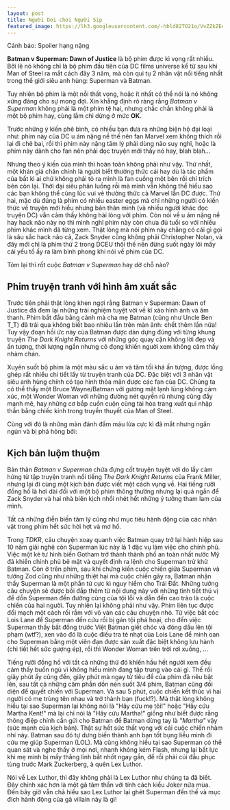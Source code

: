 ```yaml
---
layout: post
title: Người Dơi chơi Người Sịp
featured_image: https://lh3.googleusercontent.com/-hbld82TO21o/VvZZkZEeJaI/AAAAAAAAAiE/z9dUSJ3vMfUU1nNfFh7sk6r4AkeXYpCJACCo/s0/43313-batman-v-superman-dawn-of-justice-red-logo-2560x1440-movie-wallpaper.jpg
---
```


<p class="alert alert-danger">Cảnh báo: Spoiler hạng nặng</p>

**Batman v Superman: Dawn of Justice** là bộ phim được kì vọng rất nhiều. Bởi lẽ nó không chỉ là bộ phim đầu tiên của DC films universe kể từ sau khi Man of Steel ra mắt cách đây 3 năm, mà còn qui tụ 2 nhân vật nổi tiếng nhất trong thế giới siêu anh hùng: Superman và Batman.

Tuy nhiên bộ phim là một nỗi thất vọng, hoặc ít nhất có thể nói là nó không xứng đáng cho sự mong đợi. Xin khẳng định rõ ràng rằng *Batman v Superman* không phải là một phim tệ hại, nhưng chắc chắn không phải là một bộ phim hay, cùng lắm chỉ dừng ở mức **OK**.

Trước những ý kiến phê bình, có nhiều bạn đưa ra những biện hộ đại loại như: phim này của DC u ám nặng nề thế nên fan Marvel xem không thích rồi lại đi chê bai, rồi thì phim này nặng tâm lý phải dùng não suy nghĩ, hoặc là phim này dành cho fan nên phải đọc truyện mới thấy nó hay, blah blah... 

Nhưng theo ý kiến của mình thì hoàn toàn không phải như vậy. Thứ nhất, một khán giả chân chính là người biết thưởng thức cái hay dù là tác phẩm của bất kì ai chứ không phải tỏ ra mình là fan cuồng một bên rồi chỉ trích bên còn lại. Thời đại siêu phân luồng rồi mà mình vẫn không thể hiểu sao các bạn không thể cùng lúc vui vẻ thưởng thức cả Marvel lẫn DC được. Thứ hai, mặc dù đúng là phim có nhiều easter eggs mà chỉ những người có kiến thức về truyện mới hiểu nhưng bản thân mình (và nhiều người khác đọc truyện DC) vẫn cảm thấy không hài lòng với phim. Còn nói về u ám nặng nề hay hack não này nọ thì mình nghĩ phim này còn chưa đủ tuổi so với nhiều phim khác mình đã từng xem. Thật lòng mà nói phim này chẳng có cái gì gọi là sâu sắc hack não cả, Zack Snyder cũng không phải Christopher Nolan, và đây mới chỉ là phim thứ 2 trong DCEU thôi thế nên đừng suốt ngày lôi mấy cái yếu tố ấy ra làm bình phong khi nói về phim của DC.

Tóm lại thì rốt cuộc *Batman v Superman* hay dở chỗ nào?

## Phim truyện tranh với hình âm xuất sắc
Trước tiên phải thật lòng khen ngợi rằng Batman v Superman: Dawn of Justice đã đem lại những trải nghiệm tuyệt vời về kĩ xảo hình ảnh và âm thanh. Phim bắt đầu bằng cảnh mà cha mẹ Batman (cũng như Uncle Ben T_T) đã trải qua không biết bao nhiêu lần trên màn ảnh: chết thêm lần nữa! Tuy vậy đoạn hồi ức này của Batman được dàn dựng đúng với từng khung truyện *The Dark Knight Returns* với những góc quay cận không lời đẹp và ấn tượng, thời lượng ngắn nhưng cô đọng khiến người xem không cảm thấy nhàm chán.

Xuyên suốt bộ phim là một màu sắc u ám và tăm tối khá ấn tượng, được lồng ghép rất nhiều chi tiết lấy từ truyện tranh của DC. Đặc biệt với 3 nhân vật siêu anh hùng chính có tạo hình thỏa mãn được các fan của DC. Chúng ta có thể thấy một Bruce Wayne/Batman với gương mặt lạnh lùng không cảm xúc, một Wonder Woman với những đường nét quyến rũ nhưng cũng đầy mạnh mẽ, hay những cơ bắp cuồn cuộn cùng tài hóa trang xuất quỉ nhập thần bằng chiếc kính trong truyền thuyết của Man of Steel. 

Cùng với đó là những màn đánh đấm máu lửa cực kì đã mắt nhưng ngắn ngủn và bị phá hỏng bởi:

## Kịch bản luộm thuộm
Bản thân *Batman v Superman* chứa đựng cốt truyện tuyệt vời do lấy cảm hứng từ tập truyện tranh nổi tiếng *The Dark Knight Returns* của Frank Miller, nhưng lại đi cùng một kịch bản được viết một cách vụng về. Hai tiếng rưỡi đồng hồ là hơi dài đối với một bộ phim thông thường nhưng lại quá ngắn để Zack Snyder và hai nhà biên kịch nhồi nhét hết những ý tưởng tham lam của mình. 

Tất cả những điễn biến tâm lý cũng như mục tiêu hành động của các nhân vật trong phim hết sức hời hợt và mơ hồ.

Trong *TDKR*, câu chuyện xoay quanh việc Batman quay trở lại hành hiệp sau 10 năm giải nghệ còn Superman lúc này là 1 đặc vụ làm việc cho chính phủ. Việc một kẻ tư hình biến Gotham trở thành thành phố an toàn nhất nước Mỹ đã khiến chính phủ bẽ mặt và quyết định ra lệnh cho Superman trừ khử Batman. Còn ở trên phim, sau khi chứng kiến cuộc chiến giữa Superman và tướng Zod cũng như những thiệt hại mà cuộc chiến gây ra, Batman nhận thấy Superman là một phần tử cực kì nguy hiểm cho Trái Đất. Những tưởng câu chuyện sẽ được bồi đắp thêm từ nội dung này với những tình tiết thú vị để dồn Superman đến đường cùng của tội lỗi và dẫn đến cao trào là cuộc chiến của hai người. Tuy nhiên lại không phải như vậy. Phim liên tục được đổi mạch một cách rối rắm với vô vàn các câu chuyện nhỏ. Từ việc bắt cóc Lois Lane để Superman đến cứu rồi bị gán tội phá hoại, cho đến việc Superman thấy bất đồng trước Việt Batman giết chóc và đóng dấu lên tội phạm (wtf?), xen vào đó là cuộc điều tra tẻ nhạt của Lois Lane để minh oan cho Superman bằng một viên đạn được sản xuất đặc biệt không lưu hành (chi tiết hết sức gượng ép), rồi thì Wonder Woman trên trời rơi xuống, ...

Tiếng rưỡi đồng hồ với tất cả những thứ đó khiến hầu hết người xem đều cảm thấy buồn ngủ vì không hiểu mình đang tập trung vào cái gì. Thế rồi giây phút ấy cũng đến, giây phút mà ngay từ tiêu đề của phim đã nêu bật lên, sau tất cả những căm phẫn dồn nén suốt 3/4 phim, Batman cũng đối diện để quyết chiến với Superman. Và sau 5 phút, cuộc chiến kết thúc vì hai người có mẹ trùng tên nhau và trở thành bạn (fuck!?). Mà thật lòng không hiểu tại sao Superman lại không nói là "Hãy cứu mẹ tôi!" hoặc "Hãy cứu Martha Kent!" mà lại chỉ nói là "Hãy cứu Martha!" giống như biết được rằng thông điệp chính cần gửi cho Batman để Batman dừng tay là *"Martha"* vậy (sức mạnh của kịch bản). Thật sự hết sức thất vọng với cái cuộc chiến nhảm nhí này. Batman sau đó tự dưng biến thành anh bạn tốt bụng liều mình đi cứu mẹ giúp Superman (LOL). Mà cũng không hiểu tại sao Superman có thể quan sát và nghe thấy ở mọi nơi, nhanh không kém Flash, nhưng lại bất lực khi mẹ mình bị mấy thằng lính bắt nhốt ngay gần, để rồi phải cúi đầu phục tùng trước Mark Zuckerberg, à quên Lex Luthor.

Nói về Lex Luthor, thì đây không phải là Lex Luthor như chúng ta đã biết. Đây chính xác hơn là một gã tâm thần với tính cách kiểu Joker nữa mùa. Đến bây giờ vẫn chả hiểu sao Lex Luthor lại ghét Superman đến thế và mục đich hành động của gã villain này là gì!